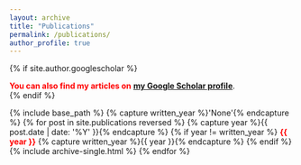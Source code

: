 ```yaml
---
layout: archive
title: "Publications"
permalink: /publications/
author_profile: true
---
```


{% if site.author.googlescholar %}
  <div class="wordwrap"><font color="#FF0000"><strong>You can also find my articles on</strong></font> <a href="{{site.author.googlescholar}}" target="_blank"><strong>my Google Scholar profile</strong></a>.</div>
{% endif %}

{% include base_path %}
{% capture written_year %}'None'{% endcapture %}
{% for post in site.publications reversed %}
  {% capture year %}{{ post.date | date: '%Y' }}{% endcapture %}
  {% if year != written_year %}
    <font color="#FF0000"><strong>{{ year }}</strong></font>
  {% capture written_year %}{{ year }}{% endcapture %}
  {% endif %}
  {% include archive-single.html %}
{% endfor %}
